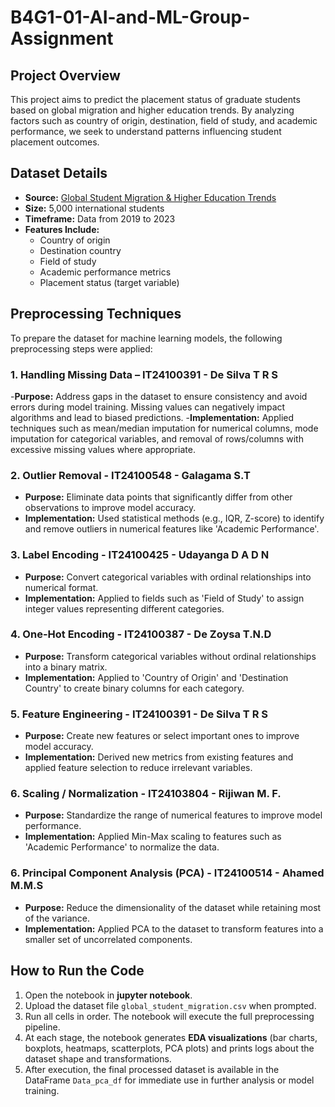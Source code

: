 # B4G1-01-AI-and-ML-Group-Assignment

## Project Overview

This project aims to predict the placement status of graduate students based on global migration and higher education trends. By analyzing factors such as country of origin, destination, field of study, and academic performance, we seek to understand patterns influencing student placement outcomes.

## Dataset Details

- **Source:** [Global Student Migration & Higher Education Trends](https://www.kaggle.com/datasets/atharvasoundankar/global-student-migration-and-higher-education-trends)
- **Size:** 5,000 international students
- **Timeframe:** Data from 2019 to 2023
- **Features Include:**
  - Country of origin
  - Destination country
  - Field of study
  - Academic performance metrics
  - Placement status (target variable)

## Preprocessing Techniques

To prepare the dataset for machine learning models, the following preprocessing steps were applied:

### 1. Handling Missing Data – IT24100391 - De Silva T R S 
-**Purpose:** Address gaps in the dataset to ensure consistency and avoid errors during model training. Missing values can negatively impact algorithms and lead to biased predictions.
-**Implementation:** Applied techniques such as mean/median imputation for numerical columns, mode imputation for categorical variables, and removal of rows/columns with excessive missing values where appropriate.

### 2. Outlier Removal - IT24100548 - Galagama S.T 
- **Purpose:** Eliminate data points that significantly differ from other observations to improve model accuracy.
- **Implementation:** Used statistical methods (e.g., IQR, Z-score) to identify and remove outliers in numerical features like 'Academic Performance'.

### 3. Label Encoding - IT24100425 - Udayanga D A D N 
- **Purpose:** Convert categorical variables with ordinal relationships into numerical format.
- **Implementation:** Applied to fields such as 'Field of Study' to assign integer values representing different categories.

### 4. One-Hot Encoding - IT24100387 - De Zoysa T.N.D 
- **Purpose:** Transform categorical variables without ordinal relationships into a binary matrix.
- **Implementation:** Applied to 'Country of Origin' and 'Destination Country' to create binary columns for each category.

### 5. Feature Engineering - IT24100391 - De Silva T R S 
- **Purpose:** Create new features or select important ones to improve model accuracy.
- **Implementation:** Derived new metrics from existing features and applied feature selection to reduce irrelevant variables.

### 6. Scaling / Normalization - IT24103804 - Rijiwan M. F.
- **Purpose:** Standardize the range of numerical features to improve model performance.
- **Implementation:** Applied Min-Max scaling to features such as 'Academic Performance' to normalize the data.

### 6. Principal Component Analysis (PCA) - IT24100514 - Ahamed M.M.S 
- **Purpose:** Reduce the dimensionality of the dataset while retaining most of the variance.
- **Implementation:** Applied PCA to the dataset to transform features into a smaller set of uncorrelated components.

##  How to Run the Code
1. Open the notebook in **jupyter notebook**.
2. Upload the dataset file `global_student_migration.csv` when prompted.  
3. Run all cells in order. The notebook will execute the full preprocessing pipeline.
4. At each stage, the notebook generates **EDA visualizations** (bar charts, boxplots, heatmaps, scatterplots, PCA plots) and prints logs about the dataset shape and transformations.  
5. After execution, the final processed dataset is available in the DataFrame `Data_pca_df` for immediate use in further analysis or model training.  
